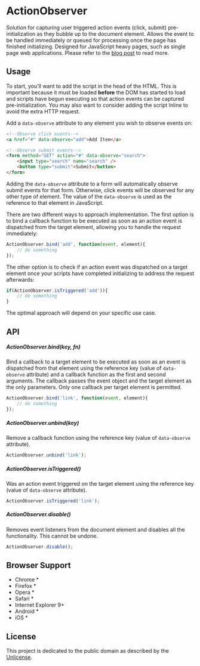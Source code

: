 # ActionObserver

Solution for capturing user triggered action events (click, submit) pre-initialization as they bubble up to the document element. Allows the event to be handled immediately or queued for processing once the page has finished initializing. Designed for JavaScript heavy pages, such as single page web applications. Please refer to the [blog post](http://www.ryanmorr.com/maintain-responsiveness-by-capturing-unbound-action-events) to read more.

## Usage

To start, you'll want to add the script in the head of the HTML. This is important because it must be loaded **before** the DOM has started to load and scripts have begun executing so that action events can be captured pre-initialization. You may also want to consider adding the script lnline to avoid the extra HTTP request.

Add a `data-observe` attribute to any element you wish to observe events on:

```html
<!--Observe click events-->
<a href="#" data-observe="add">Add Item</a>

<!--Observe submit events-->
<form method="GET" action="#" data-observe="search">
    <input type="search" name="search" />
    <button type="submit">Submit</button>
</form>
```

Adding the `data-observe` attribute to a form will automatically observe submit events for that form. Otherwise, click events will be observed for any other type of element. The value of the `data-observe` is used as the reference to that element in JavaScript.

There are two different ways to approach implementation. The first option is to bind a callback function to be executed as soon as an action event is dispatched from the target element, allowing you to handle the request immediately:

```javascript
ActionObserver.bind('add', function(event, element){
    // do something                    
});
```

The other option is to check if an action event was dispatched on a target element once your scripts have completed initializing to address the request afterwards:

```javascript
if(ActionObserver.isTriggered('add')){
    // do something                    
}
```

The optimal approach will depend on your specific use case.

## API

##### ActionObserver.bind(key, fn)

Bind a callback to a target element to be executed as soon as an event is dispatched from that element using the reference key (value of `data-observe` attribute) and a callback function as the first and second arguments. The callback passes the event object and the target element as the only parameters. Only one callback per target element is permitted.

```javascript
ActionObserver.bind('link', function(event, element){
    // do something                    
});
```

##### ActionObserver.unbind(key)

Remove a callback function using the reference key (value of `data-observe` attribute).

```javascript
ActionObserver.unbind('link');
```

##### ActionObserver.isTriggered()

Was an action event triggered on the target element using the reference key (value of `data-observe` attribute).

```javascript
ActionObserver.isTriggered('link');
```

##### ActionObserver.disable()

Removes event listeners from the document element and disables all the functionality. This cannot be undone.

```javascript
ActionObserver.disable();
```

## Browser Support

* Chrome *
* Firefox *
* Opera *
* Safari *
* Internet Explorer 9+
* Android *
* iOS *

## License

This project is dedicated to the public domain as described by the [Unlicense](http://unlicense.org/).
